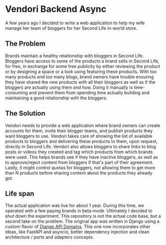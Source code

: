 # Vendori Backend Async

A few years ago I decided to write a web application to help my wife manage her team of bloggers for her Second Life in-world store.

## The Problem

Brands maintain a healthy relationship with bloggers in Second Life. Bloggers have access to some of the products a brand sells in Second Life, for free, in exchange for some free publicity by either reviewing the product or by designing a space or a look using featuring these products. With too many products and too many blogs, brand owners have trouble ensuring they have shared the new products with all their bloggers as well as if the bloggers are actually using them and how. Doing it manually is time-consuming and prevent them from spending time actually building and maintaining a good relationship with the bloggers.

## The Solution

Vendori needs to provide a web application where brand owners can create accounts for them, invite their blogger teams, and publish products they want bloggers to use. Vendori takes care of showing the list of available products to bloggers and delivering these products to them, upon request, directly in Second Life. Vendori also allows bloggers to share links to blog posts or videos they created and tag which products from which brands were used. This helps brands see if they have inactive bloggers, as well as to approve/reject content from bloggers if that's part of their agreement. Lastly, it might control quotas for bloggers, not allowing them to get more than N products before sharing content about the products they already got.

## Life span

The actual application was live for about 1 year. During this time, we operated with a few paying brands in beta mode. Ultimately I decided to shut down the experiment. This repository is not the actual code base, but a second take on the problem. The original app was written in Django using a custom flavor of [Django API Domains](https://github.com/phalt/django-api-domains). This one now incorporates other ideas, like FastAPI and asyncio, better dependency injection and clean architecture / ports and adapters concepts.
